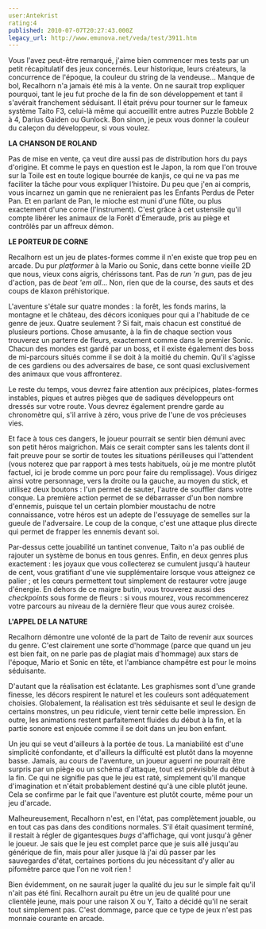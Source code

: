 ```yaml
---
user:Antekrist
rating:4
published: 2010-07-07T20:27:43.000Z
legacy_url: http://www.emunova.net/veda/test/3911.htm
---
```

Vous l'avez peut-être remarqué, j'aime bien commencer mes tests par un petit récapitulatif des jeux concernés. Leur historique, leurs créateurs, la concurrence de l'époque, la couleur du string de la vendeuse... Manque de bol, Recalhorn n'a jamais été mis à la vente. On ne saurait trop expliquer pourquoi, tant le jeu fut proche de la fin de son développement et tant il s'avérait franchement séduisant. Il était prévu pour tourner sur le fameux système Taito F3, celui-là même qui accueillit entre autres Puzzle Bobble 2 à 4, Darius Gaiden ou Gunlock. Bon sinon, je peux vous donner la couleur du caleçon du développeur, si vous voulez.  

  

**LA CHANSON DE ROLAND**  

Pas de mise en vente, ça veut dire aussi pas de distribution hors du pays d'origine. Et comme le pays en question est le Japon, la rom que l'on trouve sur la Toile est en toute logique bourrée de kanjis, ce qui ne va pas me faciliter la tâche pour vous expliquer l'histoire. Du peu que j'en ai compris, vous incarnez un gamin que ne renieraient pas les Enfants Perdus de Peter Pan. Et en parlant de Pan, le mioche est muni d'une flûte, ou plus exactement d'une corne (l'instrument). C'est grâce à cet ustensile qu'il compte libérer les animaux de la Forêt d'Émeraude, pris au piège et contrôlés par un affreux démon.  

  

**LE PORTEUR DE CORNE**  

Recalhorn est un jeu de plates-formes comme il n'en existe que trop peu en arcade. Du pur _platformer_ à la Mario ou Sonic, dans cette bonne vieille 2D que nous, vieux cons aigris, chérissons tant. Pas de _run 'n gun_, pas de jeu d'action, pas de _beat 'em all_... Non, rien que de la course, des sauts et des coups de klaxon préhistorique.  

L'aventure s'étale sur quatre mondes : la forêt, les fonds marins, la montagne et le château, des décors iconiques pour qui a l'habitude de ce genre de jeux. Quatre seulement ? Si fait, mais chacun est constitué de plusieurs portions. Chose amusante, à la fin de chaque section vous trouverez un parterre de fleurs, exactement comme dans le premier Sonic. Chacun des mondes est gardé par un boss, et il existe également des boss de mi-parcours situés comme il se doit à la moitié du chemin. Qu'il s'agisse de ces gardiens ou des adversaires de base, ce sont quasi exclusivement des animaux que vous affronterez.  

Le reste du temps, vous devrez faire attention aux précipices, plates-formes instables, piques et autres pièges que de sadiques développeurs ont dressés sur votre route. Vous devrez également prendre garde au chronomètre qui, s'il arrive à zéro, vous prive de l'une de vos précieuses vies.  

Et face à tous ces dangers, le joueur pourrait se sentir bien démuni avec son petit héros maigrichon. Mais ce serait compter sans les talents dont il fait preuve pour se sortir de toutes les situations périlleuses qui l'attendent (vous noterez que par rapport à mes tests habituels, où je me montre plutôt factuel, ici je brode comme un porc pour faire du remplissage). Vous dirigez ainsi votre personnage, vers la droite ou la gauche, au moyen du stick, et utilisez deux boutons : l'un permet de sauter, l'autre de souffler dans votre conque. La première action permet de se débarrasser d'un bon nombre d'ennemis, puisque tel un certain plombier moustachu de notre connaissance, votre héros est un adepte de l'essuyage de semelles sur la gueule de l'adversaire. Le coup de la conque, c'est une attaque plus directe qui permet de frapper les ennemis devant soi.  

Par-dessus cette jouabilité un tantinet convenue, Taito n'a pas oublié de rajouter un système de bonus en tous genres. Enfin, en deux genres plus exactement : les joyaux que vous collecterez se cumulent jusqu'à hauteur de cent, vous gratifiant d'une vie supplémentaire lorsque vous atteignez ce palier ; et les cœurs permettent tout simplement de restaurer votre jauge d'énergie. En dehors de ce maigre butin, vous trouverez aussi des _checkpoints_ sous forme de fleurs : si vous mourez, vous recommencerez votre parcours au niveau de la dernière fleur que vous aurez croisée.  

  

**L'APPEL DE LA NATURE**  

Recalhorn démontre une volonté de la part de Taito de revenir aux sources du genre. C'est clairement une sorte d'hommage (parce que quand un jeu est bien fait, on ne parle pas de plagiat mais d'hommage) aux stars de l'époque, Mario et Sonic en tête, et l'ambiance champêtre est pour le moins séduisante.  

D'autant que la réalisation est éclatante. Les graphismes sont d'une grande finesse, les décors respirent le naturel et les couleurs sont adéquatement choisies. Globalement, la réalisation est très séduisante et seul le design de certains monstres, un peu ridicule, vient ternir cette belle impression. En outre, les animations restent parfaitement fluides du début à la fin, et la partie sonore est enjouée comme il se doit dans un jeu bon enfant.  

Un jeu qui se veut d'ailleurs à la portée de tous. La maniabilité est d'une simplicité confondante, et d'ailleurs la difficulté est plutôt dans la moyenne basse. Jamais, au cours de l'aventure, un joueur aguerri ne pourrait être surpris par un piège ou un schéma d'attaque, tout est prévisible du début à la fin. Ce qui ne signifie pas que le jeu est raté, simplement qu'il manque d'imagination et n'était probablement destiné qu'à une cible plutôt jeune. Cela se confirme par le fait que l'aventure est plutôt courte, même pour un jeu d'arcade.  

Malheureusement, Recalhorn n'est, en l'état, pas complètement jouable, ou en tout cas pas dans des conditions normales. S'il était quasiment terminé, il restait à régler de gigantesques _bugs_ d'affichage, qui vont jusqu'à gêner le joueur. Je sais que le jeu est complet parce que je suis allé jusqu'au générique de fin, mais pour aller jusque là j'ai dû passer par les sauvegardes d'état, certaines portions du jeu nécessitant d'y aller au pifomètre parce que l'on ne voit rien !  

Bien évidemment, on ne saurait juger la qualité du jeu sur le simple fait qu'il n'ait pas été fini. Recalhorn aurait pu être un jeu de qualité pour une clientèle jeune, mais pour une raison X ou Y, Taito a décidé qu'il ne serait tout simplement pas. C'est dommage, parce que ce type de jeux n'est pas monnaie courante en arcade.
